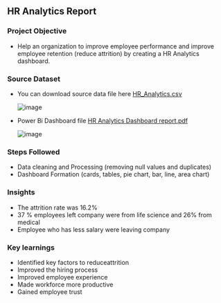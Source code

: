 ## HR Analytics Report 
### Project Objective

- Help an organization to improve employee performance and improve employee retention (reduce attrition) by creating a HR Analytics dashboard.

### Source Dataset
- You can download source data file here
      [HR_Analytics.csv](https://github.com/Kiransapkal2000/Power-BI-Project/files/15297897/HR_Analytics.csv)

   ![image](https://github.com/Kiransapkal2000/Power-BI-Project/assets/168325077/c99c2a91-371a-42b8-a390-9587d3db0a08)


- Power Bi Dashboard file
    [HR Analytics Dashboard report.pdf](https://github.com/Kiransapkal2000/Power-BI-Project/files/15297899/HR.Analytics.Dashboard.report.pdf)

  
   ![image](https://github.com/Kiransapkal2000/Power-BI-Project/assets/168325077/6f031e4b-e918-475c-a264-eba20560963a)


  
### Steps Followed
* Data cleaning and Processing (removing null values and duplicates)
* Dashboard Formation (cards, tables, pie chart, bar, line, area chart)


### Insights 
- The attrition rate was 16.2%
- 37 % employees left company were from life science and 26% from medical
- Employee who has less salary were leaving company

### Key learnings 
- Identified key factors to reduceattrition
- Improved the hiring process
- Improved employee experience
- Made workforce more productive
- Gained employee trust
